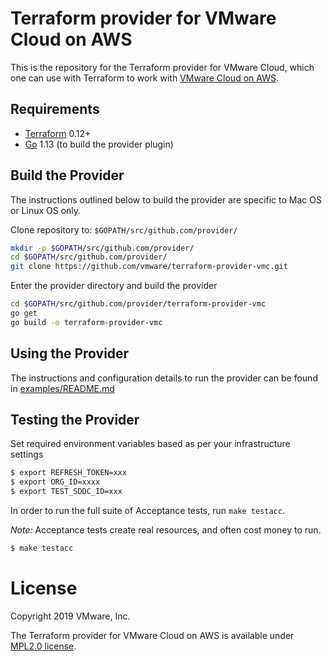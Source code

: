 # Terraform provider for VMware Cloud on AWS

This is the repository for the Terraform provider for VMware Cloud, which one can use with
Terraform to work with [VMware Cloud on AWS](https://vmc.vmware.com/).


Requirements
------------

- [Terraform](https://www.terraform.io/downloads.html) 0.12+
- [Go](https://golang.org/doc/install) 1.13 (to build the provider plugin)

## Build the Provider

The instructions outlined below to build the provider are specific to Mac OS or Linux OS only.

Clone repository to: `$GOPATH/src/github.com/provider/`

```sh
mkdir -p $GOPATH/src/github.com/provider/
cd $GOPATH/src/github.com/provider/
git clone https://github.com/vmware/terraform-provider-vmc.git
```

Enter the provider directory and build the provider

```sh
cd $GOPATH/src/github.com/provider/terraform-provider-vmc
go get
go build -o terraform-provider-vmc
```

Using the Provider
----------------------

The instructions and configuration details to run the provider can be found in [examples/README.md](https://github.com/vmware/terraform-provider-vmc/blob/master/examples/README.md)

Testing the Provider
----------------------

Set required environment variables based as per your infrastructure settings

```sh
$ export REFRESH_TOKEN=xxx
$ export ORG_ID=xxxx
$ export TEST_SDDC_ID=xxx
```

In order to run the full suite of Acceptance tests, run `make testacc`.

*Note:* Acceptance tests create real resources, and often cost money to run.

```sh
$ make testacc
```

# License

Copyright 2019 VMware, Inc.

The Terraform provider for VMware Cloud on AWS is available under [MPL2.0 license](https://github.com/vmware/terraform-provider-vmc/blob/master/LICENSE).
